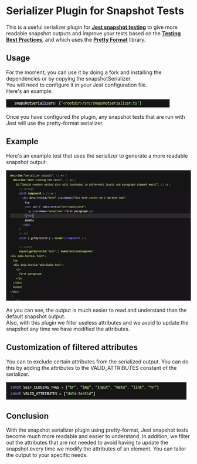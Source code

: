 # Serializer Plugin for Snapshot Tests

This is a useful serializer plugin for [__Jest snapshot testing__][1] to give more readable snapshot outputs and improve your tests based on the [__Testing Best Practices__][2], and which uses the [__Pretty Format__][2] library.



[1]: https://jestjs.io/docs/snapshot-testing
[2]: https://github.com/goldbergyoni/javascript-testing-best-practices#-%EF%B8%8F-18-if-needed-use-only-short--inline-snapshots
[3]: https://www.npmjs.com/package/pretty-format

## Usage

For the moment, you can use it by doing a fork and installing the dependencies or by copying the snapshotSerializer.<br>
You will need to configure it in your Jest configuration file.<br>
Here's an example:

![Jest config file property with the name "snapshotSerializer" that require an array with one or more strings that references to plugin](/public/jest-config.webp)

Once you have configured the plugin, any snapshot tests that are run with Jest will use the pretty-format serializer.

## Example

Here's an example test that uses the serializer to generate a more readable snapshot output:

![Alt text](/public/serializer-test.webp)

As you can see, the output is much easier to read and understand than the default snapshot output.<br>
Also, with this plugin we filter useless attributes and we avoid to update the snapshot any time we have modified the attributes.


## Customization of filtered attributes

You can to exclude certain attributes from the serialized output. You can do this by adding the attributes to the VALID_ATTRIBUTES constant of the serializer.

![A constant array named 'VALID_ATTRIBUTES' where only has one string by default the 'data-testid' attribute](/public/valid-attributes.webp)

## Conclusion

With the snapshot serializer plugin using pretty-format, Jest snapshot tests become much more readable and easier to understand. In addition, we filter out the attributes that are not needed to avoid having to update the snapshot every time we modify the attributes of an element. You can tailor the output to your specific needs.

